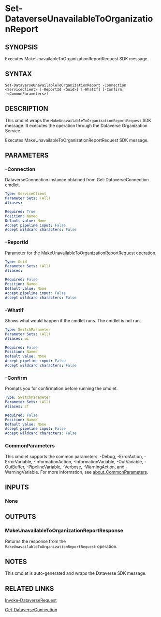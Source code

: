 # Set-DataverseUnavailableToOrganizationReport

## SYNOPSIS
Executes MakeUnavailableToOrganizationReportRequest SDK message.

## SYNTAX

```
Set-DataverseUnavailableToOrganizationReport -Connection <ServiceClient> [-ReportId <Guid>] [-WhatIf] [-Confirm] [<CommonParameters>]
```

## DESCRIPTION

This cmdlet wraps the `MakeUnavailableToOrganizationReportRequest` SDK message. It executes the operation through the Dataverse Organization Service.

Executes MakeUnavailableToOrganizationReportRequest SDK message.

## PARAMETERS

### -Connection
DataverseConnection instance obtained from Get-DataverseConnection cmdlet.

```yaml
Type: ServiceClient
Parameter Sets: (All)
Aliases:

Required: True
Position: Named
Default value: None
Accept pipeline input: False
Accept wildcard characters: False
```
### -ReportId
Parameter for the MakeUnavailableToOrganizationReportRequest operation.

```yaml
Type: Guid
Parameter Sets: (All)
Aliases:

Required: False
Position: Named
Default value: None
Accept pipeline input: False
Accept wildcard characters: False
```
### -WhatIf
Shows what would happen if the cmdlet runs. The cmdlet is not run.

```yaml
Type: SwitchParameter
Parameter Sets: (All)
Aliases: wi

Required: False
Position: Named
Default value: None
Accept pipeline input: False
Accept wildcard characters: False
```

### -Confirm
Prompts you for confirmation before running the cmdlet.

```yaml
Type: SwitchParameter
Parameter Sets: (All)
Aliases: cf

Required: False
Position: Named
Default value: None
Accept pipeline input: False
Accept wildcard characters: False
```
### CommonParameters
This cmdlet supports the common parameters: -Debug, -ErrorAction, -ErrorVariable, -InformationAction, -InformationVariable, -OutVariable, -OutBuffer, -PipelineVariable, -Verbose, -WarningAction, and -WarningVariable. For more information, see [about_CommonParameters](http://go.microsoft.com/fwlink/?LinkID=113216).

## INPUTS

### None

## OUTPUTS

### MakeUnavailableToOrganizationReportResponse

Returns the response from the `MakeUnavailableToOrganizationReportRequest` operation.

## NOTES

This cmdlet is auto-generated and wraps the Dataverse SDK message.

## RELATED LINKS

[Invoke-DataverseRequest](Invoke-DataverseRequest.md)

[Get-DataverseConnection](Get-DataverseConnection.md)
